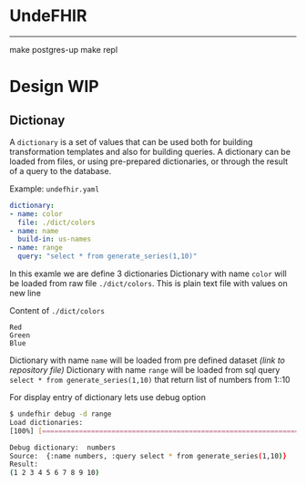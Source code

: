 # UndeFHIR
___

make postgres-up
make repl 


# Design WIP


## Dictionay

A `dictionary` is a set of values that can be used both for building transformation templates and also for building queries. A dictionary can be loaded from files, or using pre-prepared dictionaries, or through the result of a query to the database.

Example: `undefhir.yaml`
```yaml 
dictionary:
- name: color
  file: ./dict/colors
- name: name
  build-in: us-names 
- name: range 
  query: "select * from generate_series(1,10)" 

```

In this examle we are define 3 dictionaries
Dictionary with name `color` will be loaded from raw file `./dict/colors`. This is plain text file with values on new line

Content of `./dict/colors`
```
Red
Green
Blue
```

Dictionary with name `name` will be loaded from pre defined dataset _(link to repository file)_
Dictionary with name `range` will be loaded from sql query `select * from generate_series(1,10)` that return list of numbers from 1::10

For display entry of dictionary lets use debug option
```sh
$ undefhir debug -d range
Load dictionaries:
[100%] [=======================================================================]

Debug dictionary:  numbers
Source:  {:name numbers, :query select * from generate_series(1,10)}
Result: 
(1 2 3 4 5 6 7 8 9 10)
```

